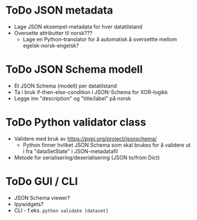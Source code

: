 # ToDo JSON metadata
- Lage JSON eksempel-metadata for hver datatilstand
- Oversette attributter til norsk???
    - Lage en Python-translator for å automatisk å oversettte mellom egelsk-norsk-engelsk?

# ToDo JSON Schema modell
- Et JSON Schema (modell) per datatilstand
- Ta i bruk if-then-else-condition i JSON-Schema for XOR-logikk
- Legge inn "description" og "title/label" på norsk

# ToDo Python validator class
- Validere med bruk av https://pypi.org/project/jsonschema/
    - Python finner hvilket JSON Schema som skal brukes for å validere ut i fra "dataSetState" i JSON-metadatafil
- Metode for serialisering/deserialisering  (JSON to/from Dict)

# ToDo GUI / CLI
- JSON Schema viewer?
- Ipywidgets?
- CLI - f.eks. `python validate [dataset]`